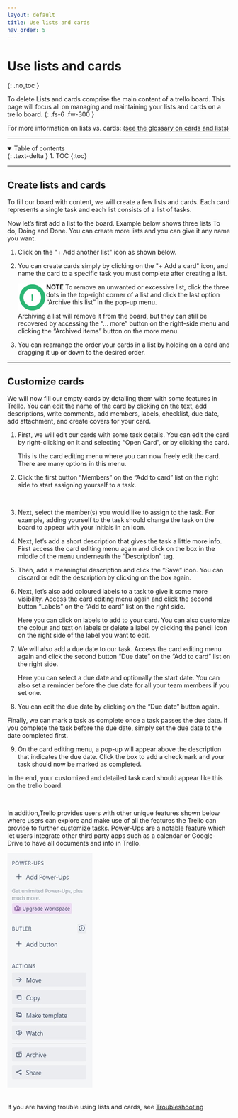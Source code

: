 ```yaml
---
layout: default
title: Use lists and cards
nav_order: 5
---
```


# Use lists and cards
{: .no_toc }

To delete Lists and cards comprise the main content of a trello board. This page will focus all on managing and maintaining your lists and cards on a trello board.
{: .fs-6 .fw-300 }

For more information on lists vs. cards: [(see the glossary on cards and lists)](https://cheesypudding.github.io/Jasper-Test-Docs/docs/search/)

---

<details open markdown="block">
  <summary>
    Table of contents
  </summary>
  {: .text-delta }
1. TOC
{:toc}
</details>

---

## Create lists and cards
To fill our board with content, we will create a few lists and cards. Each card represents a single task and each list consists of a list of tasks.


Now let’s first add a list to the board. Example below shows three lists To do, Doing and Done. You can create more lists and you can give it any name you want. 
1. Click on the "+ Add another list" icon as shown below.


2. You can create cards simply by clicking on the "+ Add a card" icon, and name the card to a specific task you must complete after creating a list.

    <img align="left" src="https://github.com/CheesyPudding/Jasper-Test-Docs/blob/gh-pages/assets/images/alert.png?raw=true">**NOTE** To remove an unwanted or excessive list, click the three dots in the top-right corner of a list and click the last option “Archive this list” in the pop-up menu.


    Archiving a list will remove it from the board, but they can still be recovered by accessing the “... more” button on the right-side menu and clicking the “Archived items” button on the more menu. 

3. You can rearrange the order your cards in a list by holding on a card and dragging it up or down to the desired order.







  
---

## Customize cards
We will now fill our empty cards by detailing them with some features in Trello. You can edit the name of the card by clicking on the text, add descriptions, write comments, add members, labels, checklist, due date, add attachment, and create covers for your card.

1. First, we will edit our cards with some task details. You can edit the card by right-clicking on it and selecting “Open Card”, or by clicking the card.


    This is the card editing menu where you can now freely edit the card. There are many options in this menu. 


2. Click the first button “Members” on the “Add to card” list on the right side to start assigning yourself to a task.
<br />


3. Next, select the member(s) you would like to assign to the task. For example, adding yourself to the task should change the task on the board to appear with your initials in an icon.


4. Next, let’s add a short description that gives the task a little more info. First access the card editing menu again and click on the box in the middle of the menu underneath the “Description” tag. 

5. Then, add a meaningful description and click the “Save” icon. You can discard or edit the description by clicking on the box again.


6. Next, let’s also add coloured labels to a task to give it some more visibility. Access the card editing menu again and click the second button “Labels” on the “Add to card” list on the right side.


    Here you can click on labels to add to your card. You can also customize the colour and text on labels or delete a label by clicking the pencil icon on the right side of the label you want to edit. 

7. We will also add a due date to our task. Access the card editing menu again and click the second button “Due date” on the “Add to card” list on the right side. 

      Here you can select a due date and optionally the start date. You can also set a reminder before the due date for all your team members if you set one. 

8. You can edit the due date by clicking on the “Due date” button again.


Finally, we can mark a task as complete once a task passes the due date. If you complete the task before the due date, simply set the due date to the date completed first. 

9. On the card editing menu, a pop-up will appear above the description that indicates the due date. Click the box to add a checkmark and your task should now be marked as completed.


In the end, your customized and detailed task card should appear like this on the trello board:

<br />

In addition,Trello provides users with other unique features shown below where users can explore and make use of all the features the Trello can provide to further customize tasks. Power-Ups are a notable feature which let users integrate other third party apps such as a calendar or Google-Drive to have all documents and info in Trello.

   ![](https://github.com/CheesyPudding/Jasper-Test-Docs/blob/gh-pages/assets/images/customize-cards-step-7-2.png?raw=true "power-ups")
<br />
<br />

If you are having trouble using lists and cards, see [Troubleshooting](https://cheesypudding.github.io/Jasper-Test-Docs/docs/index-test/)
